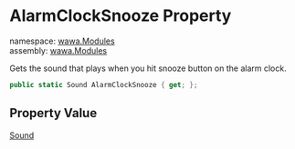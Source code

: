 # AlarmClockSnooze Property

namespace: [wawa\.Modules](../../wawa.Modules.md)<br />
assembly: [wawa\.Modules](../../../wawa.Modules.md)

Gets the sound that plays when you hit snooze button on the alarm clock\.

```csharp
public static Sound AlarmClockSnooze { get; };
```

## Property Value

[Sound](../../../wawa.Modules/wawa.Modules/Sound.md)

